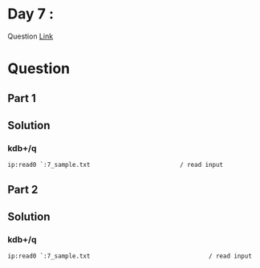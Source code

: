 # Day 7 : 

Question [Link](https://adventofcode.com/2023/day/7) 

# Question
## Part 1

## Solution
### kdb+/q
```
ip:read0 `:7_sample.txt                         / read input
```
## Part 2

## Solution
### kdb+/q
```
ip:read0 `:7_sample.txt                                 / read input
```